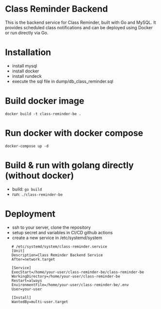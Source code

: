 # Class Reminder Backend
This is the backend service for Class Reminder, built with Go and MySQL. It provides scheduled class notifications and can be deployed using Docker or run directly via Go.

# Installation
- install mysql
- install docker
- install rundeck
- execute the sql file in dump/db_class_reminder.sql

# Build docker image
```docker
docker build -t class-reminder-be .
```

# Run docker with docker compose
```docker
docker-compose up -d
```

# Build & run with golang directly (without docker)
- build: `go build`
- run: `./class-reminder-be`

# Deployment
- ssh to your server, clone the repository
- setup secret and variables in CI/CD github actions
- create a new service in /etc/systemd/system
 ```service
    # /etc/systemd/system/class-reminder.service
    [Unit]
    Description=Class Reminder Backend Service
    After=network.target

    [Service]
    ExecStart=/home/your-user/class-reminder-be/class-reminder-be
    WorkingDirectory=/home/your-user/class-reminder-be
    Restart=always
    EnvironmentFile=/home/your-user/class-reminder-be/.env
    User=your-user

    [Install]
    WantedBy=multi-user.target
```